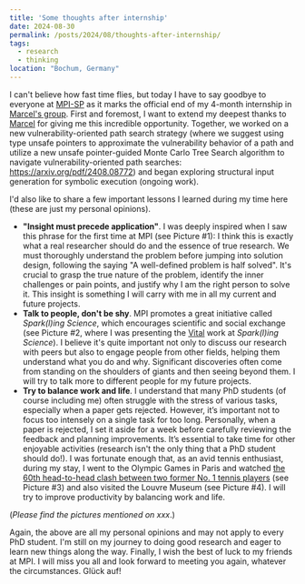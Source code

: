 ```yaml
---
title: 'Some thoughts after internship'
date: 2024-08-30
permalink: /posts/2024/08/thoughts-after-internship/
tags:
  - research
  - thinking
location: "Bochum, Germany"
---
```


I can't believe how fast time flies, but today I have to say goodbye to everyone at [MPI-SP](https://www.mpi-sp.org/) as it marks the official end of my 4-month internship in [Marcel's group](https://mpi-softsec.github.io/). 
First and foremost, I want to extend my deepest thanks to [Marcel](https://mboehme.github.io/) for giving me this incredible opportunity. Together, we worked on a new vulnerability-oriented path search strategy (where we suggest using type unsafe pointers to approximate the vulnerability behavior of a path and utilize a new unsafe pointer-guided Monte Carlo Tree Search algorithm to navigate vulnerability-oriented path searches: https://arxiv.org/pdf/2408.08772) and began exploring structural input generation for symbolic execution (ongoing work). 

I'd also like to share a few important lessons I learned during my time here (these are just my personal opinions).

* **"Insight must precede application"**. I was deeply inspired when I saw this phrase for the first time at MPI (see Picture #1): I think this is exactly what a real researcher should do and the essence of true research. We must thoroughly understand the problem before jumping into solution design, following the saying "A well-defined problem is half solved". It's crucial to grasp the true nature of the problem, identify the inner challenges or pain points, and justify why I am the right person to solve it. This insight is something I will carry with me in all my current and future projects.
* **Talk to people, don't be shy**. MPI promotes a great initiative called *Spark(l)ing Science*, which encourages scientific and social exchange (see Picture #2, where I was presenting the [Vital](https://arxiv.org/pdf/2408.08772) work at *Spark(l)ing Science*). I believe it's quite important not only to discuss our research with peers but also to engage people from other fields, helping them understand what you do and why. Significant discoveries often come from standing on the shoulders of giants and then seeing beyond them. I will try to talk more to different people for my future projects.
* **Try to balance work and life**. I understand that many PhD students (of course including me) often struggle with the stress of various tasks, especially when a paper gets rejected. However, it’s important not to focus too intensely on a single task for too long. Personally, when a paper is rejected, I set it aside for a week before carefully reviewing the feedback and planning improvements. It’s essential to take time for other enjoyable activities (research isn't the only thing that a PhD student should do!). I was fortunate enough that, as an avid tennis enthusiast, during my stay, I went to the Olympic Games in Paris and watched [the 60th head-to-head clash between two former No. 1 tennis players](https://olympics.com/en/news/rafael-nadal-books-novak-djokovic-match-paris-2024-olympics-60th-meeting-tennis-legends) (see Picture #3) and also visited the Louvre Museum (see Picture #4). I will try to improve productivity by balancing work and life.

(*Please find the pictures mentioned on xxx*.)

Again, the above are all my personal opinions and may not apply to every PhD student. I'm still on my journey to doing good research and eager to learn new things along the way. Finally, I wish the best of luck to my friends at MPI. I will miss you all and look forward to meeting you again, whatever the circumstances. Glück auf!

